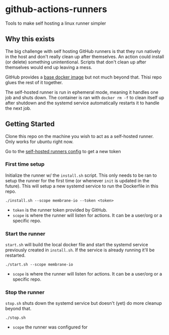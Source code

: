 # github-actions-runners

Tools to make self hosting a linux runner simpler

## Why this exists

The big challenge with self hosting GitHub runners is that they run natively in the host and don't really clean up after themselves. An action could install (or delete) something unintentional. Scripts that don't clean up after themselves would end up leaving a mess.

GitHub provides a [base docker image](https://github.com/actions/runner/blob/main/images/Dockerfile) but not much beyond that. Thisi repo glues the rest of it together.

The self-hosted runner is run in ephemeral mode, meaning it handles one job and shuts down. The container is ran with `docker rm -f` to clean itself up after shutdown and the systemd service automatically restarts it to handle the next job.

## Getting Started

Clone this repo on the machine you wish to act as a self-hosted runner. Only works for ubuntu right now.

Go to the [self-hosted runners config](https://github.com/organizations/membrane-io/settings/actions/runners/new?arch=x64&os=linux) to get a new token

### First time setup

Initialize the runner w/ the `install.sh` script. This only needs to be ran to setup the runner for the first time (or whenever `init` is updated in the future). This will setup a new systemd service to run the Dockerfile in this repo.

```
./install.sh --scope membrane-io --token <token>
```

- `token` is the runner token provided by GitHub.
- `scope` is where the runner will listen for actions. It can be a user/org or a specific repo.

### Start the runner

`start.sh` will build the local docker file and start the systemd service previously created in `install.sh`. If the service is already running it'll be restarted.

```
./start.sh --scope membrane-io
```

- `scope` is where the runner will listen for actions. It can be a user/org or a specific repo.

### Stop the runner

`stop.sh` shuts down the systemd service but doesn't (yet) do more cleanup beyond that.

```
./stop.sh
```

- `scope` the runner was configured for
